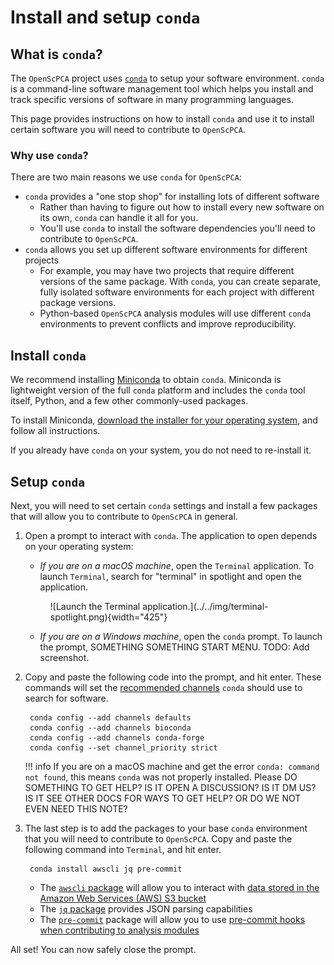 # Install and setup `conda`

## What is `conda`?

The `OpenScPCA` project uses [`conda`](https://docs.anaconda.com/free/miniconda/index.html) to setup your software environment.
`conda` is a command-line software management tool which helps you install and track specific versions of software in many programming languages.

This page provides instructions on how to install `conda` and use it to install certain software you will need to contribute to `OpenScPCA`.


### Why use `conda`?

There are two main reasons we use `conda` for `OpenScPCA`:

- `conda` provides a "one stop shop" for installing lots of different software
    - Rather than having to figure out how to install every new software on its own, `conda` can handle it all for you.
    - You'll use `conda` to install the software dependencies you'll need to contribute to `OpenScPCA`.
- `conda` allows you set up different software environments for different projects
    - For example, you may have two projects that require different versions of the same package.
    With `conda`, you can create separate, fully isolated software environments for each project with different package versions.
    - Python-based `OpenScPCA` analysis modules will use different `conda` environments to prevent conflicts and improve reproducibility.


## Install `conda`

We recommend installing [Miniconda](https://docs.anaconda.com/free/miniconda/index.html) to obtain `conda`.
Miniconda is lightweight version of the full `conda` platform and includes the `conda` tool itself, Python, and a few other commonly-used packages.

To install Miniconda, [download the installer for your operating system](https://docs.anaconda.com/free/miniconda/miniconda-install/), and follow all instructions.

If you already have `conda` on your system, you do not need to re-install it.

## Setup `conda`

Next, you will need to set certain `conda` settings and install a few packages that will allow you to contribute to `OpenScPCA` in general.

1. Open a prompt to interact with `conda`.
The application to open depends on your operating system:
    - _If you are on a macOS machine_, open the `Terminal` application.
    To launch `Terminal`, search for "terminal" in spotlight and open the application.
    <figure markdown="span">
        ![Launch the Terminal application.](../../img/terminal-spotlight.png){width="425"}
    </figure>


    - _If you are on a Windows machine_, open the `conda` prompt.
    To launch the prompt, SOMETHING SOMETHING START MENU.
    TODO: Add screenshot.

1. Copy and paste the following code into the prompt, and hit enter.
These commands will set the [recommended channels](https://docs.conda.io/projects/conda/en/latest/user-guide/concepts/channels.html) `conda` should use to search for software. <!-- For an indented code block, no backticks - just tab in twice -->

        conda config --add channels defaults
        conda config --add channels bioconda
        conda config --add channels conda-forge
        conda config --set channel_priority strict

    !!! info
        If you are on a macOS machine and get the error `conda: command not found`, this means `conda` was not properly installed.
        Please DO SOMETHING TO GET HELP? IS IT OPEN A DISCUSSION? IS IT DM US? IS IT SEE OTHER DOCS FOR WAYS TO GET HELP?
        OR DO WE NOT EVEN NEED THIS NOTE?

1. The last step is to add the packages to your base `conda` environment that you will need to contribute to `OpenScPCA`.
Copy and paste the following command into `Terminal`, and hit enter.

        conda install awscli jq pre-commit


    - The [`awscli` package](https://pypi.org/project/awscli/) will allow you to interact with [data stored in the Amazon Web Services (AWS) S3 bucket](STUB_LINK)
    - The [`jq` package](https://pypi.org/project/jq/) provides JSON parsing capabilities
    - The [`pre-commit`](https://pypi.org/project/pre-commit/) package will allow you to use [pre-commit hooks when contributing to analysis modules](STUB_LINK)

All set!
You can now safely close the prompt.
